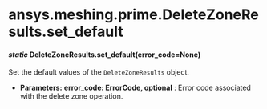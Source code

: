 # ansys.meshing.prime.DeleteZoneResults.set_default



#### *static* DeleteZoneResults.set_default(error_code=None)

Set the default values of the `DeleteZoneResults` object.

* **Parameters:**
  **error_code: ErrorCode, optional**
  : Error code associated with the delete zone operation.

<!-- !! processed by numpydoc !! -->
